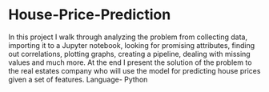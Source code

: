 # House-Price-Prediction
In this project I walk through analyzing the problem from collecting data, importing it to a Jupyter notebook, looking for promising attributes, finding out correlations, plotting graphs, creating a pipeline, dealing with missing values and much more. At the end I present the solution of the problem to the real estates company who will use the model for predicting house prices given a set of features.
Language- Python
